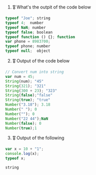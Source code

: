 1. 🎖 What's the outpit of the code below
```js
typeof "Joe"; string
typeof 4;  number
typeof NaN; number
typeof false; boolean
typeof function () {}; function
var phone = 8983700; 
typeof phone; number
typeof null;  object
```

2. 🎖 Output of the code below
```js
// Convert num into string
var num = 45;
String(num); "45"
String(321); "321"
String(300 + 23); "323"
String(false);"false"
String(true); "true"
Number("3.18"); 3.18
Number(" "); 0
Number(""); 0
Number("22 44");NaN
Number(false); 0
Number(true);1
```

3. 🎖 Output of the following

```js
var x = 10 + "1";
console.log(x);
typeof x;

string
```